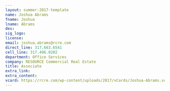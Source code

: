 ```yaml
---
layout: summer-2017-template
﻿name: Joshua Abrams
fname: Joshua
lname: Abrams
des: 
sig_logo: 
license: 
email: joshua.abrams@rcre.com
direct_line: 317.663.6541
cell_line: 317.496.0202
department: Office Services
company: RESOURCE Commercial Real Estate
title: Associate
extra_link: 
extra_content: 
vcard: https://rcre.com/wp-content/uploads/2017/vCards/Joshua-Abrams.vcf
---
```

